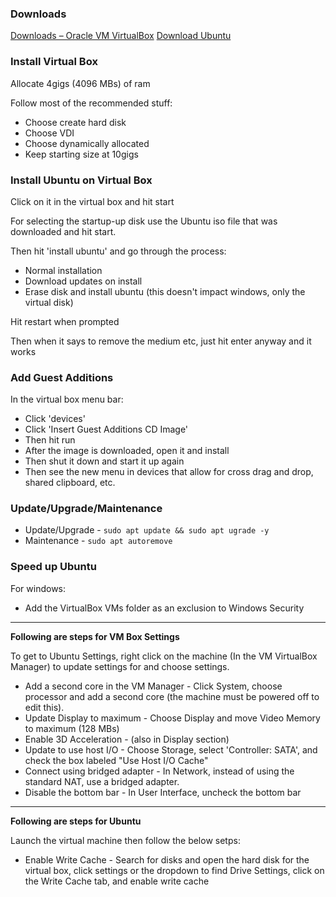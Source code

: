 

### Downloads
[Downloads – Oracle VM VirtualBox](https://www.virtualbox.org/wiki/Downloads)
[Download Ubuntu](https://ubuntu.com/download/desktop)

### Install Virtual Box
Allocate 4gigs (4096 MBs) of ram

Follow most of the recommended stuff:

- Choose create hard disk
- Choose VDI
- Choose dynamically allocated
- Keep starting size at 10gigs

### Install Ubuntu on Virtual Box
Click on it in the virtual box and hit start

For selecting the startup-up disk use the Ubuntu iso file that was downloaded and hit start.

Then hit 'install ubuntu' and go through the process:

- Normal installation
- Download updates on install
- Erase disk and install ubuntu (this doesn't impact windows, only the virtual disk)

Hit restart when prompted

Then when it says to remove the medium etc, just hit enter anyway and it works

### Add Guest Additions
In the virtual box menu bar:

- Click 'devices'
- Click 'Insert Guest Additions CD Image'
- Then hit run
- After the image is downloaded, open it and install
- Then shut it down and start it up again
- Then see the new menu in devices that allow for cross drag and drop, shared clipboard, etc.

### Update/Upgrade/Maintenance
- Update/Upgrade - `sudo apt update && sudo apt ugrade -y`
- Maintenance - `sudo apt autoremove`

### Speed up Ubuntu

For windows:
- Add the VirtualBox VMs folder as an exclusion to Windows Security

---

**Following are steps for VM Box Settings**

To get to Ubuntu Settings, right click on the machine (In the VM VirtualBox Manager) to update settings for and choose settings.

- Add a second core in the VM Manager - Click System, choose processor and add a second core (the machine must be powered off to edit this).
- Update Display to maximum - Choose Display and move Video Memory to maximum (128 MBs)
- Enable 3D Acceleration - (also in Display section)
- Update to use host I/O - Choose Storage, select 'Controller: SATA', and check the box labeled "Use Host I/O Cache"
- Connect using bridged adapter - In Network, instead of using the standard NAT, use a bridged adapter.
- Disable the bottom bar - In User Interface, uncheck the bottom bar

---

**Following are steps for Ubuntu**

Launch the virtual machine then follow the below setps:

- Enable Write Cache - Search for disks and open the hard disk for the virtual box, click settings or the dropdown to find Drive Settings, click on the Write Cache tab, and enable write cache
